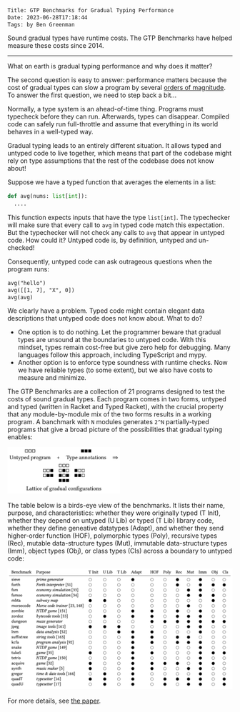     Title: GTP Benchmarks for Gradual Typing Performance
    Date: 2023-06-28T17:18:44
    Tags: by Ben Greenman

Sound gradual types have runtime costs.
The GTP Benchmarks have helped measure these costs since 2014.

<!-- more -->

- - -

What on earth is gradual typing performance and why does it matter?

The second question is easy to answer: performance matters because
the cost of gradual types can slow a program by several
[orders of magnitude](https://users.cs.utah.edu/~blg/publications/publications.html#tfgnvf-popl-2016).
To answer the first question, we need to step back a bit...

Normally, a type system is an ahead-of-time thing.
Programs must typecheck before they can run.
Afterwards, types can disappear.
Compiled code can safely run full-throttle and assume
that everything in its world behaves in a well-typed way.

Gradual typing leads to an entirely different situation.
It allows typed and untyped code to live together,
which means that part of the codebase might rely on type
assumptions that the rest of the codebase does not know about!

Suppose we have a typed function that averages the elements in a list:

```python
def avg(nums: list[int]):
  ....
```

This function expects inputs that have the type `list[int]`.
The typechecker will make sure that every call to `avg` in typed code
match this expectation.
But the typechecker will not check any calls to `avg` that appear in untyped
code.
How could it?
Untyped code is, by definition, untyped and un-checked!

Consequently, untyped code can ask outrageous questions when the program runs:

```
avg("hello")
avg([[1, 7], "X", 0])
avg(avg)
```

We clearly have a problem.
Typed code might contain elegant data descriptions that untyped code does not know about.
What to do?

* One option is to do nothing. Let the programmer beware that gradual
  types are unsound at the boundaries to untyped code.
  With this mindset, types remain cost-free but give zero help for debugging.
  Many languages follow this approach, including TypeScript and mypy.
* Another option is to enforce type soundness with runtime checks.
  Now we have reliable types (to some extent), but we also have costs
  to measure and minimize.

The GTP Benchmarks are a collection of 21 programs
designed to test the costs of sound gradual types.
Each program comes in two forms, untyped and typed
(written in Racket and Typed Racket), with the crucial
property that any module-by-module mix of the two forms
results in a working program.
A banchmark with `N` modules generates `2^N` partially-typed
programs that give a broad picture of the possibilities
that gradual typing enables:

<img src="/img/gtp-lattice.png" width="50%" />

The table below is a birds-eye view of the benchmarks.
It lists their name, purpose, and characteristics:
whether they were originally typed (T Init),
whether they depend on untyped (U Lib)
or typed (T Lib) library code,
whether they define geneative datatypes (Adapt),
and whether they send higher-order function (HOF),
polymorphic types (Poly),
recursive types (Rec),
mutable data-structure types (Mut),
immutable data-structure types (Imm),
object types (Obj),
or class types (Cls)
across a boundary to untyped code:

<img src="/img/gtp-programs.png" />

For more details, see [the paper](https://users.cs.utah.edu/~blg/publications/publications.html#g-rep-2023).

